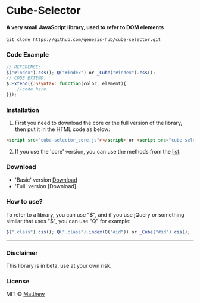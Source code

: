 <!-- ![Screenshot]()  -->
# Cube-Selector
#### A very small JavaScript library, used to refer to DOM elements

```github
git clone https://github.com/genesis-hub/cube-selector.git
```

### Code Example
```javascript
// REFERENCE:
$("#index").css(); Q("#index") or _Cube("#index").css();
// CODE EXTEND:
$.Extend({JSsyntax: function(color, element){
    //code here
}});
```

### Installation
1. First you need to download the core or the full version of the library, then put it in the HTML code as below:
```HTML 
<script src="cube-selector_core.js"></script> or <script src="cube-selector_full.js"></script> 
```
2. If you use the 'core' version, you can use the methods from the [list](https://github.com/genesis-hub/cube-selector/tree/master/methods).
### Download
* 'Basic' version [Download](https://cdn.jsdelivr.net/gh/genesis-hub/cube-selector/core/cube-selector_core.js)
* 'Full' version [Download] 
### How to use?
To refer to a library, you can use "$", and if you use jQuery or something similar that uses "$", you can use "Q" for example:
```javascript
$(".class").css(); Q(".class").index(Q("#id")) or _Cube("#id").css();
```
***
### Disclaimer
This library is in beta, use at your own risk.


### License
MIT © [Matthew]()
